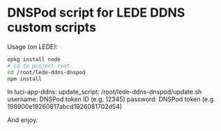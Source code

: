 # DNSPod script for LEDE DDNS custom scripts
Usage (on LEDE):
```sh
opkg install node
# cd to project root
cd /root/lede-ddns-dnspod
npm install
```

In luci-app-ddns:
update\_script: /root/lede-ddns-dnspod/update.sh
username: DNSPod token ID (e.g. 12345)
password: DNSPod token (e.g. 198900e19260817abcd1926081702d54)

And enjoy.
